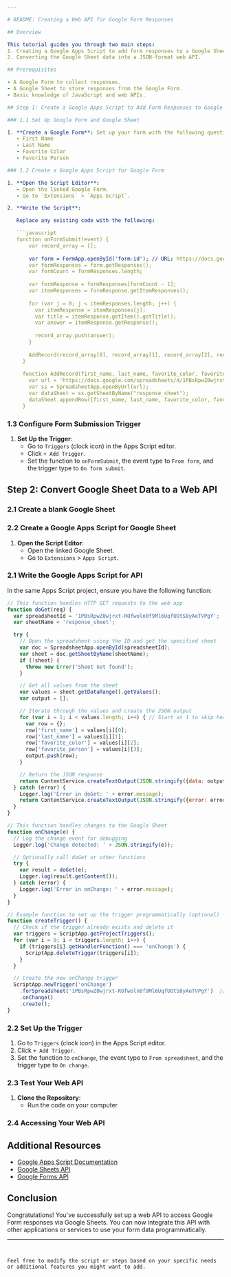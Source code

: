 ```yaml
---

# README: Creating a Web API for Google Form Responses

## Overview

This tutorial guides you through two main steps:
1. Creating a Google Apps Script to add form responses to a Google Sheet.
2. Converting the Google Sheet data into a JSON-format web API.

## Prerequisites

- A Google Form to collect responses.
- A Google Sheet to store responses from the Google Form.
- Basic knowledge of JavaScript and web APIs.

## Step 1: Create a Google Apps Script to Add Form Responses to Google Sheet

### 1.1 Set Up Google Form and Google Sheet

1. **Create a Google Form**: Set up your form with the following questions:
   - First Name
   - Last Name
   - Favorite Color
   - Favorite Person

### 1.2 Create a Google Apps Script for Google Form

1. **Open the Script Editor**:
   - Open the linked Google Form.
   - Go to `Extensions` > `Apps Script`.

2. **Write the Script**:

   Replace any existing code with the following:

   ```javascript
   function onFormSubmit(event) {
       var record_array = [];
     
       var form = FormApp.openById('form-id'); // URL: https://docs.google.com/forms/d/1IJR8CerjuOB0nYqeYxQZibKlbnDNjjbLGK8BCGvNpyM/edit form-id: 1IJR8CerjuOB0nYqeYxQZibKlbnDNjjbLGK8BCGvNpyM Note: Use the edit URL
       var formResponses = form.getResponses();
       var formCount = formResponses.length;
     
       var formResponse = formResponses[formCount - 1];
       var itemResponses = formResponse.getItemResponses();
     
       for (var j = 0; j < itemResponses.length; j++) {
         var itemResponse = itemResponses[j];
         var title = itemResponse.getItem().getTitle();
         var answer = itemResponse.getResponse();
  
         record_array.push(answer);
       }
        
       AddRecord(record_array[0], record_array[1], record_array[2], record_array[3]);
     }
     
     function AddRecord(first_name, last_name, favorite_color, favorite_person) {
       var url = 'https://docs.google.com/spreadsheets/d/1PBsRpwZ0wjrxt-ROfwoln0f9Ml6UqfUOtS8yAeTVPgY/edit?gid=0#gid=0'; // URL OF GOOGLE SHEET
       var ss = SpreadsheetApp.openByUrl(url);
       var dataSheet = ss.getSheetByName("response_sheet");
       dataSheet.appendRow([first_name, last_name, favorite_color, favorite_person]);
     }
   ```

### 1.3 Configure Form Submission Trigger

1. **Set Up the Trigger**:
   - Go to `Triggers` (clock icon) in the Apps Script editor.
   - Click `+ Add Trigger`.
   - Set the function to `onFormSubmit`, the event type to `From form`, and the trigger type to `On form submit`.

## Step 2: Convert Google Sheet Data to a Web API

### 2.1 Create a blank Google Sheet
   
### 2.2 Create a Google Apps Script for Google Sheet

1. **Open the Script Editor**:
   - Open the linked Google Sheet.
   - Go to `Extensions` > `Apps Script`.

### 2.1 Write the Google Apps Script for API

In the same Apps Script project, ensure you have the following function:

```javascript
// This function handles HTTP GET requests to the web app
function doGet(req) {
  var spreadsheetId = '1PBsRpwZ0wjrxt-ROfwoln0f9Ml6UqfUOtS8yAeTVPgY';  // Your Google Sheet ID
  var sheetName = 'response_sheet';

  try {
    // Open the spreadsheet using the ID and get the specified sheet
    var doc = SpreadsheetApp.openById(spreadsheetId);
    var sheet = doc.getSheetByName(sheetName);
    if (!sheet) {
      throw new Error('Sheet not found');
    }

    // Get all values from the sheet
    var values = sheet.getDataRange().getValues();
    var output = [];

    // Iterate through the values and create the JSON output
    for (var i = 1; i < values.length; i++) { // Start at 1 to skip header row
      var row = {};
      row['first_name'] = values[i][0];
      row['last_name'] = values[i][1];
      row['favorite_color'] = values[i][2];
      row['favorite_person'] = values[i][3];
      output.push(row);
    }

    // Return the JSON response
    return ContentService.createTextOutput(JSON.stringify({data: output})).setMimeType(ContentService.MimeType.JSON);
  } catch (error) {
    Logger.log('Error in doGet: ' + error.message);
    return ContentService.createTextOutput(JSON.stringify({error: error.message})).setMimeType(ContentService.MimeType.JSON);
  }
}

// This function handles changes to the Google Sheet
function onChange(e) {
  // Log the change event for debugging
  Logger.log('Change detected: ' + JSON.stringify(e));

  // Optionally call doGet or other functions
  try {
    var result = doGet(e);
    Logger.log(result.getContent());
  } catch (error) {
    Logger.log('Error in onChange: ' + error.message);
  }
}

// Example function to set up the trigger programmatically (optional)
function createTrigger() {
  // Check if the trigger already exists and delete it
  var triggers = ScriptApp.getProjectTriggers();
  for (var i = 0; i < triggers.length; i++) {
    if (triggers[i].getHandlerFunction() === 'onChange') {
      ScriptApp.deleteTrigger(triggers[i]);
    }
  }

  // Create the new onChange trigger
  ScriptApp.newTrigger('onChange')
    .forSpreadsheet('1PBsRpwZ0wjrxt-ROfwoln0f9Ml6UqfUOtS8yAeTVPgY')  // Your Google Sheet ID
    .onChange()
    .create();
}
```

### 2.2 Set Up the Trigger

1. Go to `Triggers` (clock icon) in the Apps Script editor.
2. Click `+ Add Trigger`.
3. Set the function to `onChange`, the event type to `From spreadsheet`, and the trigger type to `On change`.

### 2.3 Test Your Web API

1. **Clone the Repository**:
   - Run the code on your computer

### 2.4 Accessing Your Web API

## Additional Resources

- [Google Apps Script Documentation](https://developers.google.com/apps-script)
- [Google Sheets API](https://developers.google.com/sheets/api)
- [Google Forms API](https://developers.google.com/forms/api)

## Conclusion

Congratulations! You've successfully set up a web API to access Google Form responses via Google Sheets. You can now integrate this API with other applications or services to use your form data programmatically.

---
```


Feel free to modify the script or steps based on your specific needs or additional features you might want to add.
